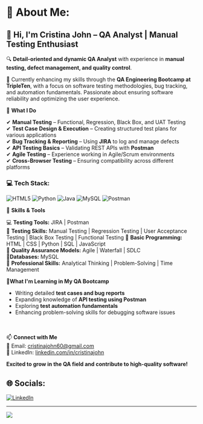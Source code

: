 # 💫 About Me:
## 👋 Hi, I'm Cristina John – QA Analyst | Manual Testing Enthusiast  

🔍 **Detail-oriented and dynamic QA Analyst** with experience in **manual testing, defect management, and quality control**. 

🌱 Currently enhancing my skills through the **QA Engineering Bootcamp at TripleTen**, with a focus on software testing methodologies, bug tracking, and automation fundamentals. Passionate about ensuring software reliability and optimizing the user experience.  

🔹 **What I Do**  

✔ **Manual Testing** – Functional, Regression, Black Box, and UAT Testing  
✔ **Test Case Design & Execution** – Creating structured test plans for various applications  
✔ **Bug Tracking & Reporting** – Using **JIRA** to log and manage defects  
✔ **API Testing Basics** – Validating REST APIs with **Postman**  
✔ **Agile Testing** – Experience working in Agile/Scrum environments  
✔ **Cross-Browser Testing** – Ensuring compatibility across different platforms  

### 💻 Tech Stack:
![HTML5](https://img.shields.io/badge/html5-%23E34F26.svg?style=for-the-badge&logo=html5&logoColor=white) ![Python](https://img.shields.io/badge/python-3670A0?style=for-the-badge&logo=python&logoColor=ffdd54) ![Java](https://img.shields.io/badge/java-%23ED8B00.svg?style=for-the-badge&logo=openjdk&logoColor=white) ![MySQL](https://img.shields.io/badge/mysql-4479A1.svg?style=for-the-badge&logo=mysql&logoColor=white) ![Postman](https://img.shields.io/badge/Postman-FF6C37?style=for-the-badge&logo=postman&logoColor=white)

🚀 **Skills & Tools**  

💻 **Testing Tools:** JIRA | Postman  
🔹 **Testing Skills:** Manual Testing | Regression Testing | User Acceptance Testing | Black Box Testing | Functional Testing
🔹 **Basic Programming:** HTML | CSS | Python | SQL | JavaScript  
🔹 **Quality Assurance Models:** Agile | Waterfall | SDLC  
🔹**Databases:** MySQL  
🔹 **Professional Skills:** Analytical Thinking | Problem-Solving | Time Management  

📓**What I'm Learning in My QA Bootcamp**  
- Writing detailed **test cases and bug reports**  
- Expanding knowledge of **API testing using Postman**  
- Exploring **test automation fundamentals**  
- Enhancing problem-solving skills for debugging software issues  
<br></br>


📫 **Connect with Me**  
📩 Email: cristinajohn60@gmail.com  
💼 LinkedIn: [linkedin.com/in/cristinajohn](https://linkedin.com/in/cristinajohn)  

**Excited to grow in the QA field and contribute to high-quality software!** 


## 🌐 Socials:
[![LinkedIn](https://img.shields.io/badge/LinkedIn-%230077B5.svg?logo=linkedin&logoColor=white)](https://linkedin.com/in/cristinajohn) 

---
[![](https://visitcount.itsvg.in/api?id=cristina-j&icon=0&color=0)](https://visitcount.itsvg.in)

<!-- Proudly created with GPRM ( https://gprm.itsvg.in ) -->
